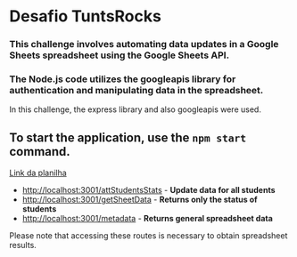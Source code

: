 # Desafio TuntsRocks

### This challenge involves automating data updates in a Google Sheets spreadsheet using the Google Sheets API.  
### The Node.js code utilizes the googleapis library for authentication and manipulating data in the spreadsheet.

In this challenge, the express library and also googleapis were used.

## To start the application, use the `npm start` command.

[Link da planilha](https://docs.google.com/spreadsheets/d/1JdpysBKcvjVOdQmk63pGsSqPANeCPhLI2EsjddSMPA4/edit#gid=0) 

* [http://localhost:3001/attStudentsStats](http://localhost:3001/attStudentsStats) - **Update data for all students**
* [http://localhost:3001/getSheetData](http://localhost:3001/getSheetData) - **Returns only the status of students**
* [http://localhost:3001/metadata](http://localhost:3001/metadata) - **Returns general spreadsheet data**

Please note that accessing these routes is necessary to obtain spreadsheet results.


